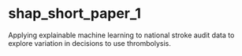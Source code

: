 # shap_short_paper_1


Applying explainable machine learning to national stroke audit data to explore variation in decisions to use thrombolysis.
